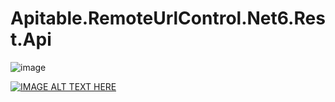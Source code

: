 # Apitable.RemoteUrlControl.Net6.Rest.Api

![image](https://user-images.githubusercontent.com/16664425/236913787-103ec6ec-8ea0-4acf-a17f-5b114e13c206.png)

[![IMAGE ALT TEXT HERE](https://img.youtube.com/vi/SbFo7gJ8-Ww/0.jpg)](https://www.youtube.com/watch?v=SbFo7gJ8-Ww)


